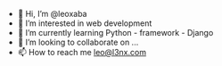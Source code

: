 - 👋 Hi, I’m @leoxaba
- 👀 I’m interested in web development
- 🌱 I’m currently learning Python - framework - Django
- 💞️ I’m looking to collaborate on ...
- 📫 How to reach me leo@l3nx.com

<!---
leoxaba/leoxaba is a ✨ special ✨ repository because its `README.md` (this file) appears on your GitHub profile.
You can click the Preview link to take a look at your changes.
--->
